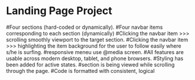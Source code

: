 # Landing Page Project
#Four sections 
(hard-coded or dynamically).
#Four navbar items
 corresponding to each section (dynamically)
#Clicking the navbar item >>> 
scrolling  smoothly  viewport to the target section.
#Clicking the navbar item >>> 
highlighting the item background for the user to follow easily where s/he is surfing.
#responsive meneu use @media screen.
#All features are usable across modern desktop, tablet, and phone browsers.
#Styling has been added for active states.
#section is being viewed while scrolling through the page.
#Code is formatted with consistent, logical
